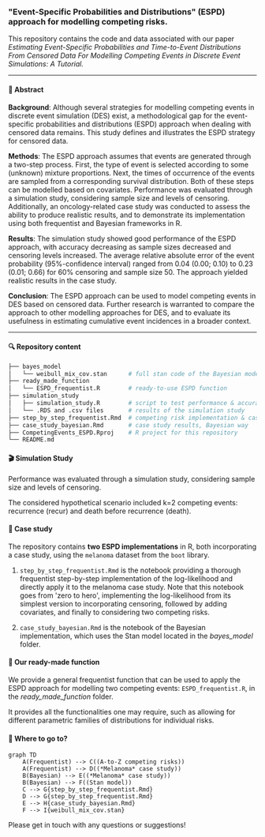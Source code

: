 ### "Event-Specific Probabilities and Distributions" (ESPD) approach for modelling competing risks.

This repository contains the code and data associated with our paper *Estimating Event-Specific Probabilities and Time-to-Event Distributions From Censored Data For Modelling Competing Events in Discrete Event Simulations: A Tutorial.*

------------------------------------------------------------------------

#### 📖 Abstract

**Background**: Although several strategies for modelling competing events in discrete event simulation (DES) exist, a methodological gap for the event-specific probabilities and distributions (ESPD) approach when dealing with censored data remains. This study defines and illustrates the ESPD strategy for censored data.

**Methods**: The ESPD approach assumes that events are generated through a two-step process. First, the type of event is selected according to some (unknown) mixture proportions. Next, the times of occurrence of the events are sampled from a corresponding survival distribution. Both of these steps can be modelled based on covariates. Performance was evaluated through a simulation study, considering sample size and levels of censoring. Additionally, an oncology-related case study was conducted to assess the ability to produce realistic results, and to demonstrate its implementation using both frequentist and Bayesian frameworks in R.

**Results**: The simulation study showed good performance of the ESPD approach, with accuracy decreasing as sample sizes decreased and censoring levels increased. The average relative absolute error of the event probability (95%-confidence interval) ranged from 0.04 (0.00; 0.10) to 0.23 (0.01; 0.66) for 60% censoring and sample size 50. The approach yielded realistic results in the case study.

**Conclusion**: The ESPD approach can be used to model competing events in DES based on censored data. Further research is warranted to compare the approach to other modelling approaches for DES, and to evaluate its usefulness in estimating cumulative event incidences in a broader context.

------------------------------------------------------------------------

#### 🔍 Repository content

``` bash
├── bayes_model  
│   └── weibull_mix_cov.stan      # full stan code of the Bayesian model      
├── ready_made_function
│   └── ESPD_frequentist.R        # ready-to-use ESPD function
├── simulation_study
│   ├── simulation_study.R        # script to test performance & accuracy of ESPD approach
│   └── .RDS and .csv files       # results of the simulation study
├── step_by_step_frequentist.Rmd  # competing risk implementation & case study results, frequentist way
├── case_study_bayesian.Rmd       # case study results, Bayesian way
├── CompetingEvents_ESPD.Rproj    # R project for this repository
└── README.md
```


#### 🎬 Simulation Study

Performance was evaluated through a simulation study, considering sample size and levels of censoring.

The considered hypothetical scenario included k=2 competing events: recurrence (recur) and death before recurrence (death).


#### 🔧 Case study

The repository contains **two ESPD implementations** in R, both incorporating a case study, using the `melanoma` dataset from the `boot` library.

1.  `step_by_step_frequentist.Rmd` is the notebook providing a thorough frequentist step-by-step implementation of the log-likelihood and directly apply it to the melanoma case study. Note that this notebook goes from 'zero to hero', implementing the log-likelihood from its simplest version to incorporating censoring, followed by adding covariates, and finally to considering two competing risks.

2.  `case_study_bayesian.Rmd` is the notebook of the Bayesian implementation, which uses the Stan model located in the *bayes_model* folder.


#### 💪 Our ready-made function

We provide a general frequentist function that can be used to apply the ESPD approach for modelling two competing events: `ESPD_frequentist.R`, in the *ready_made_function* folder.

It provides all the functionalities one may require, such as allowing for different parametric families of distributions for individual risks.


#### 🎯 Where to go to? 

```mermaid
graph TD
    A(Frequentist) --> C((A-to-Z competing risks))
    A(Frequentist) --> D((*Melanoma* case study))
    B(Bayesian) --> E((*Melanoma* case study))
    B(Bayesian) --> F((Stan model))
    C --> G{step_by_step_frequentist.Rmd}
    D --> G{step_by_step_frequentist.Rmd}
    E --> H{case_study_bayesian.Rmd}
    F --> I{weibull_mix_cov.stan}
```

Please get in touch with any questions or suggestions!
